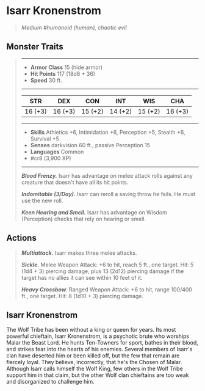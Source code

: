 # Isarr Kronenstrom
>*Medium #humanoid (human), chaotic evil*
## Monster Traits
>___
>- **Armor Class** 15 (hide armor)
>- **Hit Points** 117 (18d8 + 36)
>- **Speed** 30 ft.
>___
>|STR|DEX|CON|INT|WIS|CHA|
>|:---:|:---:|:---:|:---:|:---:|:---:|
>|16 (+3)|16 (+3)|15 (+2)|14 (+2)|15 (+2)|16 (+3)|
>___
>- **Skills** Athletics +6, Intimidation +6, Perception +5, Stealth +6, Survival +5
>- **Senses** darkvision 60 ft., passive Perception 15
>- **Languages** Common
>- #cr8 (3,900 XP)
>___
>***Blood Frenzy.*** Isarr has advantage on melee attack rolls against any creature that doesn't have all its hit points.  
>
>***Indomitable (3/Day).*** Isarr can reroll a saving throw he fails. He must use the new roll.  
>
>***Keen Hearing and Smell.*** Isarr has advantage on Wisdom (Perception) checks that rely on hearing or smell.  
>
## Actions
>***Multiattack.*** Isarr makes three melee attacks.  
>
>***Sickle.*** Melee Weapon Attack: +6 to hit, reach 5 ft., one target. Hit: 5 (1d4 + 3) piercing damage, plus 13 (2d12) piercing damage if the target has no allies it can see within 10 feet of it.  
>
>***Heavy Crossbow.*** Ranged Weapon Attack: +6 to hit, range 100/400 ft., one target. Hit: 8 (1d10 + 3) piercing damage.
## Isarr Kronenstrom
The Wolf Tribe has been without a king or queen for years. Its most powerful chieftain, Isarr Kronenstrom, is a psychotic brute who worships Malar the Beast Lord. He hunts Ten-Towners for sport, bathes in their blood, and strikes fear into the hearts of his enemies. Several members of Isarr's clan have deserted him or been killed off, but the few that remain are fiercely loyal. They believe, incorrectly, that he's the Chosen of Malar.
Although Isarr calls himself the Wolf King, few others in the Wolf Tribe support him in that claim, but the other Wolf clan chieftains are too weak and disorganized to challenge him.